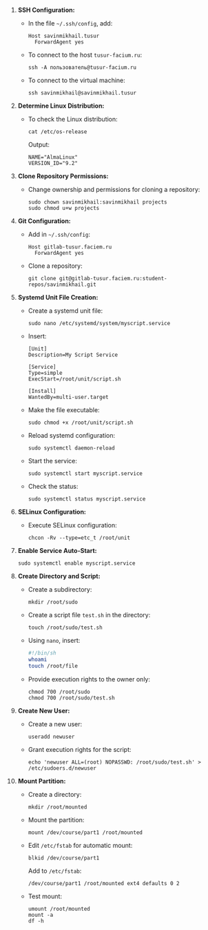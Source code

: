 1. **SSH Configuration:**
    - In the file `~/.ssh/config`, add:
        ```
        Host savinmikhail.tusur
          ForwardAgent yes
        ```
    - To connect to the host `tusur-facium.ru`:
        ```
        ssh -A пользователь@tusur-facium.ru
        ```
    - To connect to the virtual machine:
        ```
        ssh savinmikhail@savinmikhail.tusur
        ```

2. **Determine Linux Distribution:**
    - To check the Linux distribution:
        ```
        cat /etc/os-release
        ```
        Output:
        ```
        NAME="AlmaLinux"
        VERSION_ID="9.2"
        ```

3. **Clone Repository Permissions:**
    - Change ownership and permissions for cloning a repository:
        ```
        sudo chown savinmikhail:savinmikhail projects
        sudo chmod u+w projects
        ```

4. **Git Configuration:**
    - Add in `~/.ssh/config`:
        ```
        Host gitlab-tusur.faciem.ru
          ForwardAgent yes
        ```
    - Clone a repository:
        ```
        git clone git@gitlab-tusur.faciem.ru:student-repos/savinmikhail.git
        ```

5. **Systemd Unit File Creation:**
    - Create a systemd unit file:
        ```
        sudo nano /etc/systemd/system/myscript.service
        ```
    - Insert:
        ```
        [Unit]
        Description=My Script Service

        [Service]
        Type=simple
        ExecStart=/root/unit/script.sh

        [Install]
        WantedBy=multi-user.target
        ```
    - Make the file executable:
        ```
        sudo chmod +x /root/unit/script.sh
        ```
    - Reload systemd configuration:
        ```
        sudo systemctl daemon-reload
        ```
    - Start the service:
        ```
        sudo systemctl start myscript.service
        ```
    - Check the status:
        ```
        sudo systemctl status myscript.service
        ```

6. **SELinux Configuration:**
    - Execute SELinux configuration:
        ```
        chcon -Rv --type=etc_t /root/unit
        ```

7. **Enable Service Auto-Start:**
    ```
    sudo systemctl enable myscript.service
    ```

8. **Create Directory and Script:**
    - Create a subdirectory:
        ```
        mkdir /root/sudo
        ```
    - Create a script file `test.sh` in the directory:
        ```
        touch /root/sudo/test.sh
        ```
    - Using `nano`, insert:
        ```sh
        #!/bin/sh
        whoami
        touch /root/file
        ```
    - Provide execution rights to the owner only:
        ```
        chmod 700 /root/sudo
        chmod 700 /root/sudo/test.sh
        ```

9. **Create New User:**
    - Create a new user:
        ```
        useradd newuser
        ```
    - Grant execution rights for the script:
        ```
        echo 'newuser ALL=(root) NOPASSWD: /root/sudo/test.sh' > /etc/sudoers.d/newuser
        ```

10. **Mount Partition:**
    - Create a directory:
        ```
        mkdir /root/mounted
        ```
    - Mount the partition:
        ```
        mount /dev/course/part1 /root/mounted
        ```
    - Edit `/etc/fstab` for automatic mount:
        ```
        blkid /dev/course/part1
        ```
        Add to `/etc/fstab`:
        ```
        /dev/course/part1 /root/mounted ext4 defaults 0 2
        ```
    - Test mount:
        ```
        umount /root/mounted
        mount -a
        df -h
        ```

